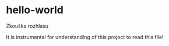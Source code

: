 # hello-world
Zkouška rozhlasu

It is instrumental for understanding of this project to read this file!
